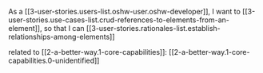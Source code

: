 
As a [[3-user-stories.users-list.oshw-user.oshw-developer]],
I want to [[3-user-stories.use-cases-list.crud-references-to-elements-from-an-element]],
so that I can [[3-user-stories.rationales-list.establish-relationships-among-elements]]

related to [[2-a-better-way.1-core-capabilities]]: [[2-a-better-way.1-core-capabilities.0-unidentified]]
